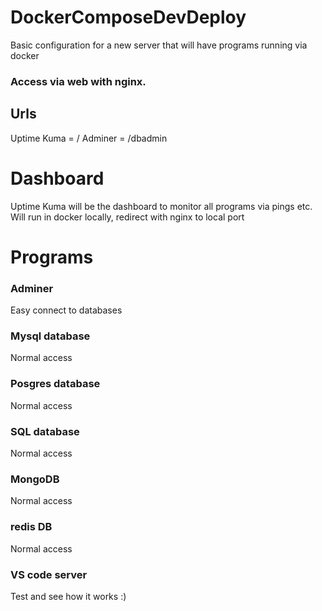 # DockerComposeDevDeploy
Basic configuration for a new server that will have programs running via docker


### Access via web with nginx.
## Urls
Uptime Kuma = /
Adminer = /dbadmin

# Dashboard
Uptime Kuma will be the dashboard to monitor all programs via pings etc.
	Will run in docker locally, redirect with nginx to local port

# Programs

### Adminer 
Easy connect to databases

### Mysql database
Normal access

### Posgres database
Normal access

### SQL database
Normal access

### MongoDB
Normal access

### redis DB
Normal access

### VS code server
Test and see how it works :)
